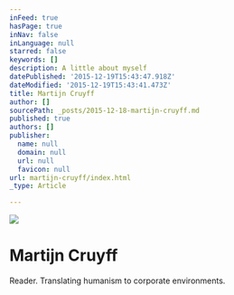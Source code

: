 ```yaml
---
inFeed: true
hasPage: true
inNav: false
inLanguage: null
starred: false
keywords: []
description: A little about myself
datePublished: '2015-12-19T15:43:47.918Z'
dateModified: '2015-12-19T15:43:41.473Z'
title: Martijn Cruyff
author: []
sourcePath: _posts/2015-12-18-martijn-cruyff.md
published: true
authors: []
publisher:
  name: null
  domain: null
  url: null
  favicon: null
url: martijn-cruyff/index.html
_type: Article

---
```

![](https://the-grid-user-content.s3-us-west-2.amazonaws.com/29a5b8b8-da70-4acd-9e0f-cc9a71d527ee.jpg)

# Martijn Cruyff

Reader. Translating humanism to corporate environments.